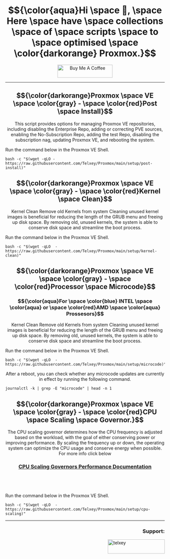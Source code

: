 <h1 align="center">
   $${\color{aqua}Hi \space 👋, \space Here \space have \space collections \space of \space scripts \space to \space optimised \space \color{darkorange} Proxmox.}$$
</h1>

<p align="center">
   <a href="https://www.buymeacoffee.com/telxey" target="_blank"><img src="https://cdn.buymeacoffee.com/buttons/default-black.png" alt="Buy Me A Coffee" height="41" width="174"></a>
</p>

***

<h2 align="center">
  $${\color{darkorange}Proxmox \space VE \space \color{gray} - \space \color{red}Post \space Install}$$
</h2>

<p align="center">
This script provides options for managing Proxmox VE repositories, including disabling the Enterprise Repo, adding or correcting PVE sources, enabling the No-Subscription Repo, adding the test Repo, disabling the subscription nag, updating Proxmox VE, and rebooting the system.
</p>
Run the command below in the Proxmox VE Shell.

    bash -c "$(wget -qLO - https://raw.githubusercontent.com/Telxey/Proxmox/main/setup/post-install)"

<h2 align="center">
  $${\color{darkorange}Proxmox \space VE \space \color{gray} - \space \color{red}Kernel \space Clean}$$
</h2>

<p align="center">
Kernel Clean Remove old Kernels from system
Cleaning unused kernel images is beneficial for reducing the length of the GRUB menu and freeing up disk space. By removing old, unused kernels, the system is able to conserve disk space and streamline the boot process.
</p>
Run the command below in the Proxmox VE Shell.

    bash -c "$(wget -qLO  - https://raw.githubusercontent.com/Telxey/Proxmox/main/setup/kernel-clean)"


<h2 align="center">
  $${\color{darkorange}Proxmox \space VE \space \color{gray} - \space \color{red}Processor \space Microcode}$$
</h2>
<h3 align="center">
  $${\color{aqua}For \space \color{blue} INTEL \space \color{aqua} or \space \color{red}AMD \space \color{aqua} Prossesors}$$
</h3>

<p align="center">
Kernel Clean Remove old Kernels from system
Cleaning unused kernel images is beneficial for reducing the length of the GRUB menu and freeing up disk space. By removing old, unused kernels, the system is able to conserve disk space and streamline the boot process.
</p>
Run the command below in the Proxmox VE Shell.

    bash -c "$(wget -qLO  - https://raw.githubusercontent.com/Telxey/Proxmox/main/setup/microcode)"

<p align="center">
After a reboot, you can check whether any microcode updates are currently in effect by running the following command.
</p>

    journalctl -k | grep -E "microcode" | head -n 1


<h2 align="center">
  $${\color{darkorange}Proxmox \space VE \space \color{gray} - \space \color{red}CPU \space Scaling \space Governor.}$$
</h2>

<p align="center">
The CPU scaling governor determines how the CPU frequency is adjusted based on the workload, with the goal of either conserving power or improving performance. By scaling the frequency up or down, the operating system can optimize the CPU usage and conserve energy when possible. For more info click below
</p>   
<h3 align="center">
<p><a href="https://www.kernel.org/doc/html/latest/admin-guide/pm/cpufreq.html?#generic-scaling-governors">CPU Scaling Governors Performance Documentation</a></p><br><br>
</h3>
   Run the command below in the Proxmox VE Shell.

    bash -c "$(wget -qLO  - https://raw.githubusercontent.com/Telxey/Proxmox/main/setup/cpu-scaling)"    


 ---
 <h3 align="right">Support:</h3>
<p><a href="https://www.buymeacoffee.com/telxey"> <img align="right" src="https://cdn.buymeacoffee.com/buttons/v2/default-blue.png" height="45" width="180" alt="telxey" /></a></p><br><br> 
     
